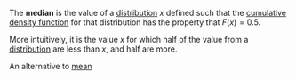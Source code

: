 The **median** is the value of a [distribution](distribution.md) $x$ defined such that the [cumulative density function](cdf.md) for that distribution has the property that $F(x) = 0.5$.

More intuitively, it is the value $x$ for which half of the value from a [distribution](distribution.md) are less than $x$, and half are more. 


An alternative to [mean](expected_value.md)